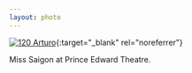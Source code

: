 ```yaml
---
layout: photo
---
```


[![120 Arturo](https://c2.staticflickr.com/2/1638/24297481356_6340c0be4b_c.jpg)](https://www.flickr.com/photos/131440297@N08/24297481356/){:target="_blank" rel="noreferrer"}

Miss Saigon at Prince Edward Theatre.
